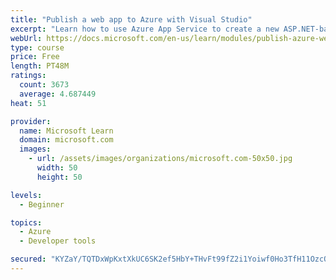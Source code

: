 ```yaml
---
title: "Publish a web app to Azure with Visual Studio"
excerpt: "Learn how to use Azure App Service to create a new ASP.NET-based web app, then publish and update directly from Visual Studio."
webUrl: https://docs.microsoft.com/en-us/learn/modules/publish-azure-web-app-with-visual-studio/
type: course
price: Free
length: PT48M
ratings:
  count: 3673
  average: 4.687449
heat: 51

provider:
  name: Microsoft Learn
  domain: microsoft.com
  images:
    - url: /assets/images/organizations/microsoft.com-50x50.jpg
      width: 50
      height: 50

levels:
  - Beginner

topics:
  - Azure
  - Developer tools

secured: "KYZaY/TQTDxWpKxtXkUC6SK2ef5HbY+THvFt99fZ2i1Yoiwf0Ho3TfH11OzcOayRmVHx4Mrq2Sl0B4Fc1BMizXlC6bAoEe44s8Na071qLOBI9mbvSxWqmKEQDCah7VCsouiGY7zQIUTS+2S2DIHBnmuJzZ0eEzL6C6KLIIdeVVpVDIEO4kDM7okY36UhVF7RU1p9R6jDS9H4iB7Ta1ejLdyfJx8tie8O3c22puaEF50mF20MdD1KTWL2oHcng9khJCyQz8BR4ZmLo3o7eFM/+aIuoJ7oewqJJ4Y1OdL8cLhXfKX7tOniMSU0VsfaRlr5F1TlOC8JBsb4LHx+myeHAgYmyyJuEWKX3hK4t9gMjN2GD9wJEFqiKRhR5WQiZJs1FK6A0cZRa7TSVXESsdW9HxcZG5npMnZyN/T/HG57fdU=;79+L9vK4c6mhc3rUnST81w=="
---
```


